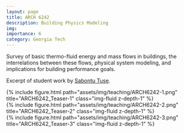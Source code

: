 ```yaml
---
layout: page
title: ARCH 6242
description: Building Physics Modeling
img: 
importance: 6
category: Georgia Tech
---
```



Survey of basic thermo-fluid energy and mass flows in buildings, the interrelations between these flows, physical system modeling, and implications for building performance goals.


Excerpt of student work by [Sabontu Tuse](https://www.linkedin.com/in/sabontu-tuse-317511120). 

<div class="row justify-content-sm-center">
    <div class="col-sm-10 mt-3 mt-md-0">
        {% include figure.html path="assets/img/teaching/ARCH6242-1.png" title="ARCH6242_Teaser-1" class="img-fluid z-depth-1" %}
    </div>
    <div class="col-sm-10 mt-3 mt-md-0">
        {% include figure.html path="assets/img/teaching/ARCH6242-2.png" title="ARCH6242_Teaser-2" class="img-fluid z-depth-1" %}
    </div>
    <div class="col-sm-10 mt-3 mt-md-0">
        {% include figure.html path="assets/img/teaching/ARCH6242-3.png" title="ARCH6242_Teaser-3" class="img-fluid z-depth-1" %}
    </div>
</div>